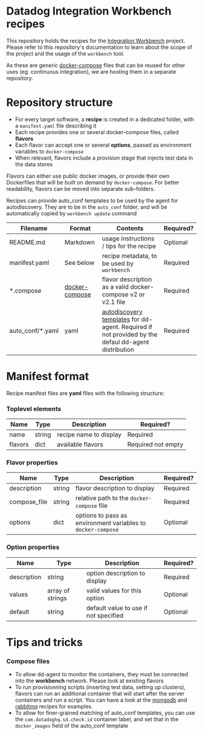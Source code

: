 # Datadog Integration Workbench recipes

This repository holds the recipes for the [Integration Workbench](https://github.com/DataDog/workbench-tooling/) project. Please refer to this repository's documentation to learn about the scope of the project and the usage of the `workbench` tool.

As these are generic [docker-compose](https://docs.docker.com/compose/compose-file/compose-file-v2/) files that can be reused for other uses (eg. continuous integration), we are hosting them in a separate repository.


# Repository structure

- For every target software, a **recipe** is created in a dedicated folder, with a `manifest.yaml` file describing it
- Each recipe provides one or several docker-compose files, called **flavors**
- Each flavor can accept one or several **options**, passed as environment variables to `docker-compose`
- When relevant, flavors include a provision stage that injects test data in the data stores

Flavors can either use public docker images, or provide their own Dockerfiles that will be built on demand by `docker-compose`. For better readability, flavors can be moved into separate sub-folders.

Recipes can provide auto_conf templates to be used by the agent for autodiscovery. They are to be in the `auto_conf` folder, and will be automatically copied by `workbench update` command


| Filename | Format | Contents    | Required? |
|----------|--------|-------------|-----------|
| README.md | Markdown | usage instructions / tips for the recipe | Optional |
| manifest.yaml | See below | recipe metadata, to be used by `workbench` | Required |
| *.compose | [docker-compose](https://docs.docker.com/compose/compose-file/compose-file-v2/) | flavor description as a valid docker-compose v2 or v2.1 file | Required |
| auto_conf/*.yaml | yaml | [autodiscovery templates](http://docs.datadoghq.com/guides/autodiscovery/) for dd-agent. Required if not provided by the defaul dd-agent distribution | Required |

# Manifest format

Recipe manifest files are **yaml** files with the following structure:

### Toplevel elements

| Name | Type | Description | Required? |
|------|------|-------------|-----------|
| name | string | recipe name to display | Required |
| flavors | dict | available flavors | Required not empty

### Flavor properties

| Name | Type | Description | Required? |
|------|------|-------------|-----------|
| description | string | flavor description to display | Required |
| compose_file | string | relative path to the `docker-compose` file | Required |
| options | dict | options to pass as environment variables to `docker-compose` | Optional |

### Option properties

| Name | Type | Description | Required? |
|------|------|-------------|-----------|
| description | string | option description to display | Required |
| values | array of strings | valid values for this option | Optional |
| default | string | default value to use if not specified | Optional |

# Tips and tricks

### Compose files

- To allow dd-agent to monitor the containers, they must be connected into the **workbench** network. Please look at existing flavors
- To run provisionning scripts (inserting test data, setting up clusters), flavors can run an additional container that will start after the server containers and run a script. You can have a look at the [mongodb](mongodb/3replicas.compose) and [rabbitmq](rabbitmq/management.compose) recipes for examples.
- To allow for finer-grained matching of auto_conf templates, you can use the `com.datadoghq.sd.check.id` container label, and set that in the `docker_images` field of the auto_conf template
